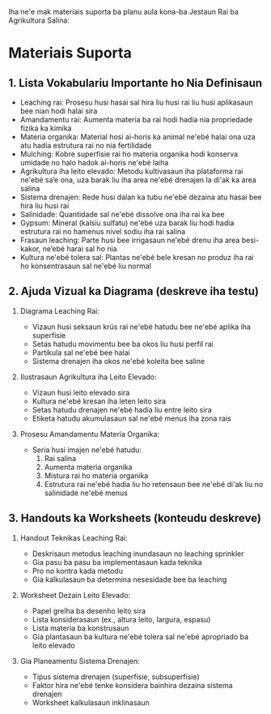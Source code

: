 Iha ne'e mak materiais suporta ba planu aula kona-ba Jestaun Rai ba Agrikultura Salina:

# Materiais Suporta

## 1. Lista Vokabulariu Importante ho Nia Definisaun

- Leaching rai: Prosesu husi hasai sal hira liu husi rai liu husi aplikasaun bee nian hodi halai sira
- Amandamentu rai: Aumenta materia ba rai hodi hadia nia propriedade fizika ka kimika
- Materia organika: Material hosi ai-horis ka animal ne'ebé halai ona uza atu hadia estrutura rai no nia fertilidade
- Mulching: Kobre superfisie rai ho materia organika hodi konserva umidade no halo hadok ai-horis ne'ebé laiha
- Agrikultura iha leito elevado: Metodu kultivasaun iha plataforma rai ne'ebé sa’e ona, uza barak liu iha area ne'ebé drenajen la di'ak ka area salina
- Sistema drenajen: Rede husi dalan ka tubu ne'ebé dezaina atu hasai bee hira liu husi rai
- Salinidade: Quantidade sal ne'ebé dissolve ona iha rai ka bee
- Gypsum: Mineral (kalsiu sulfatu) ne'ebé uza barak liu hodi hadia estrutura rai no hamenus nivel sodiu iha rai salina
- Frasaun leaching: Parte husi bee irrigasaun ne'ebé drenu iha area besi-kakor, ne’ebé harai sal ho nia
- Kultura ne'ebé tolera sal: Plantas ne'ebé bele kresan no produz iha rai ho konsentrasaun sal ne'ebé liu normal

## 2. Ajuda Vizual ka Diagrama (deskreve iha testu)

1. Diagrama Leaching Rai:
   - Vizaun husi seksaun krús rai ne'ebé hatudu bee ne'ebé aplika iha superfisie
   - Setas hatudu movimentu bee ba okos liu husi perfil rai
   - Partikula sal ne'ebé bee halai
   - Sistema drenajen iha okos ne'ebé koleita bee saline

2. Ilustrasaun Agrikultura iha Leito Elevado:
   - Vizaun husi leito elevado sira
   - Kultura ne'ebé kresan iha leten leito sira
   - Setas hatudu drenajen ne'ebé hadia liu entre leito sira
   - Etiketa hatudu akumulasaun sal ne'ebé menus iha zona rais

3. Prosesu Amandamentu Materia Organika:
   - Seria husi imajen ne'ebé hatudu:
     1. Rai salina
     2. Aumenta materia organika
     3. Mistura rai ho materia organika
     4. Estrutura rai ne'ebé hadia liu ho retensaun bee ne'ebé di'ak liu no salinidade ne'ebé menus

## 3. Handouts ka Worksheets (konteudu deskreve)

1. Handout Teknikas Leaching Rai:
   - Deskrisaun metodus leaching inundasaun no leaching sprinkler
   - Gia pasu ba pasu ba implementasaun kada teknika
   - Pro no kontra kada metodu
   - Gia kalkulasaun ba determina nesesidade bee ba leaching

2. Worksheet Dezain Leito Elevado:
   - Papel grelha ba desenho leito sira
   - Lista konsiderasaun (ex., altura leito, largura, espasu)
   - Lista materia ba konstrusaun
   - Gia plantasaun ba kultura ne'ebé tolera sal ne'ebé apropriado ba leito elevado

3. Gia Planeamentu Sistema Drenajen:
   - Tipus sistema drenajen (superfisie, subsuperfisie)
   - Faktor hira ne'ebé tenke konsidera bainhira dezaina sistema drenajen
   - Worksheet kalkulasaun inklinasaun